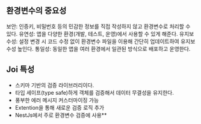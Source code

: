 ## 환경변수의 중요성
보안: 인증키, 비밀번호 등의 민감한 정보를 직접 작성하지 않고 환경변수로 처리할 수 있다.
유연성: 앱을 다양한 환경(개발, 테스트, 운영)에서 사용할 수 있게 해준다.
유지보수성: 설정 변경 시 코드 수정 없이 환경변수 파일을 이용해 간단히 업데이트하여 유지보수성 높인다.
통일성: 동일한 앱을 여러 환경에서 일관된 방식으로 배포하고 운영한다.

## Joi 특성
- 스키마 기반의 검증 라이브러리이다.
- 타입 세이프(type safe)하게 객체를 검증해서 데이터 무결성을 유지한다.
- 풍부한 에러 메시지 커스터마이징 가능
- Extention을 통해 새로운 검증 로직 추가
- NestJs에서 주로 환경변수 검증에 사용**